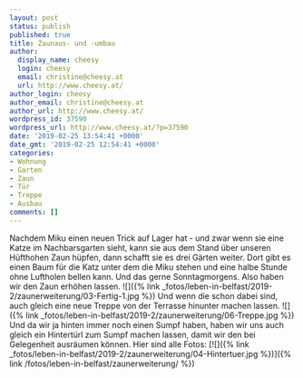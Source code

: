 ```yaml
---
layout: post
status: publish
published: true
title: Zaunaus- und -umbau
author:
  display_name: cheesy
  login: cheesy
  email: christine@cheesy.at
  url: http://www.cheesy.at/
author_login: cheesy
author_email: christine@cheesy.at
author_url: http://www.cheesy.at/
wordpress_id: 37590
wordpress_url: http://www.cheesy.at/?p=37590
date: '2019-02-25 13:54:41 +0000'
date_gmt: '2019-02-25 12:54:41 +0000'
categories:
- Wohnung
- Garten
- Zaun
- Tür
- Treppe
- Ausbau
comments: []
---
```

Nachdem Miku einen neuen Trick auf Lager hat - und zwar wenn sie eine Katze im Nachbarsgarten sieht, kann sie aus dem Stand über unseren Hüfthohen Zaun hüpfen, dann schafft sie es drei Gärten weiter. Dort gibt es einen Baum für die Katz unter dem die Miku stehen und eine halbe Stunde ohne Luftholen bellen kann. Und das gerne Sonntagmorgens.
Also haben wir den Zaun erhöhen lassen.
![]({% link _fotos/leben-in-belfast/2019-2/zaunerweiterung/03-Fertig-1.jpg %})
Und wenn die schon dabei sind, auch gleich eine neue Treppe von der Terrasse hinunter machen lassen.
![]({% link _fotos/leben-in-belfast/2019-2/zaunerweiterung/06-Treppe.jpg %})
Und da wir ja hinten immer noch einen Sumpf haben, haben wir uns auch gleich ein Hintertürl zum Sumpf machen lassen, damit wir den bei Gelegenheit ausräumen können.
Hier sind alle Fotos:
[![]({% link _fotos/leben-in-belfast/2019-2/zaunerweiterung/04-Hintertuer.jpg %})]({% link /fotos/leben-in-belfast/zaunerweiterung/ %})
